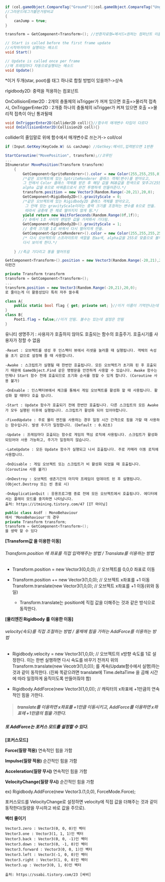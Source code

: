```c#
if (col.gameObject.CompareTag("Ground")||col.gameObject.CompareTag("Unground"))
//그라운드테그가붙은거랑비교
{
    canJump = true;
}
```

```  c#
transform = GetComponent<Transform>(); //반환자료형=메서드<원하는 컴퍼넌트 이름>
```

```c#
// Start is called before the first frame update
//시작하자마자 실행되는 메소드
void Start()
```

```c#
// Update is called once per frame
//매 프레임마다 자동으로실행되는 메소드
void Update()
```

*이거 두개(star, poot)를 태그 하나로 합칠 방법이 있을까?->상속

rlgidbody2D: 중력을 적용하는 컴포넌트

OnCollisionEnter2D : 2개의 충돌체의 isTrigger가 꺼져 있으면 호출=>물리적 접촉시,
OnTriggerEnter2D : 2개중 하나의 충돌체의 isTrigger가 켜져 있으면 호출 =>물리적 접촉이 아닌 통과될때

```c#
void OnTriggerEnter2D(Collider2D coll){}//함수의 매개변수 타입이 다르다
void OnCollisionEnter2D(Collision2D coll){}
```

collider의 줄임말로 위에 함수에서 매개변수로 쓰는거-> coll/col

```c#
if (Input.GetKey(KeyCode.W) && canJump) //Getkey:메서드,입력받으면 1반환
```

```c#
StartCoroutine("MovePosition", transform);//코루틴
...
IEnumerator MovePosition(Transform transform)
    {
        GetComponent<SpriteRenderer>().color = new Color(255,255,255,0);
        /*같은 오브젝트에 있는 SptriteRenderer 클래스 객체(변수)를 받아오고,
        그 안에서 Color 클래스 객체를 받은 후 해당 값을 RGB값을 흰색으로 맞추고(255,255,255), 
        alpha 값을 0으로 바꿔줌으로서 완전 투명하게 만들어준다.*/
        transform.position = new Vector3(Random.Range(-20,21),20,0);
        GetComponent<Rigidbody2D>().gravityScale = 0;
        /*같은 오브젝트에 있는 Rigidbody2D 클래스 객체를 받아오고,
         그 안에 있는 gravityScale이라는 중력 크기를 조정하는 변수를 0으로 만듦.
         따라서 공중에 뜬 채로 떨어지지 않게 됨.*/
        yield return new WaitForSeconds(Random.Range(0f,1f));
        // 0에서 1초 사이의 랜덤한 값을 가져와서 기다림.
        GetComponent<Rigidbody2D>().gravityScale = 1;
        // 중력 크기를 1로 바꿔서 다시 떨어지게 만듦.
        GetComponent<SpriteRenderer>().color = new Color(255,255,255,255);
        /* 다시 오브젝트의 스프라이트의 색깔을 흰aa색, alpha값을 255로 맞춤으로 불투명 상태로 만들어
        다시 보이게 한다.*/
        
    } //족금 기다리고 똥을 떨어뜨림
```

```c#
GetComponent<Transform>().position = new Vector3(Random.Range(-20,21),20,0);
이런건 

private Transform transform
transform = GetComponent<Transform>();
...
transform.position = new Vector3(Random.Range(-20,21),20,0);
로 줄이는게 더 활용성있다 특히 자주 쓸수록
```

```c#
class A{
	public static bool flag { get; private set; }//이거 이름이 기억안나는데 대충 뭔기능인지 알겠지
}
class B{
    Poot1.flag = false;//이거 안됨. 볼수는 있는데 설정은 안됨
}
```

유니티 생명주기 : 사용자가 호출하지 않아도 호출되는 함수의 호출주기. 호출시기를 사용자가 정할 수 없음

```
-Reset : 오브젝트를 생성 후 인스펙터 뷰에서 리셋을 눌러줄 때 실행됩니다. 객체의 속성을 초기 값으로 설정해 줄 때 사용합니다.

-Awake : 스크립트가 실행될 때 한번만 호출됩니다. 모든 오브젝트가 초기화 된 후 호출되기 때문에 GameObject.Find 같은 명령문을 안전하게 사용할 수 있습니다. Awake 함수는 언제나 Start 함수 전에 호출되므로 초기화 순서를 정할 수 있게 합니다. (Coroutine 사용 불가)

-OnEnable : 인스펙터뷰에서 체크를 통해서 게임 오브젝트를 활성화 할 때 사용됩니다. 활성화 할 때마다 호출 됩니다.

-Start : Update 함수가 호출되기 전에 한번만 호출됩니다. 다른 스크립트의 모든 Awake가 모두 실행된 이후에 실행됩니다. 스크립트가 활성화 되어 있어야합니다.

-FixedUpdate : 주로 물리 엔진을 사용하는 경우 일정 시간 간격으로 힘을 가할 때 사용하는 함수입니다. 발생 주기가 일정합니다. (Default : 0.02초)

-Update : 프레임마다 호출되는 함수로 게임의 핵심 로직에 사용됩니다. 스크립트가 활성화 되있어야 사용 가능하고, 주기가 일정하지 않습니다.

-LateUpdate : 모든 Update 함수가 실행되고 나서 호출됩니다. 주로 카메라 이동 로직에 사용합니다.

-OnDisable : 게임 오브젝트 또는 스크립트가 비 활성화 되었을 때 호출됩니다. (Coroutine 사용 불가)

-OnDestroy : 오브젝트 생존기간의 마지막 프레임이 업데이트 된 후 실행됩니다. (Object.Destroy 또는 씬 종료 시)

-OnApplicationQuit : 응용프로그램 종료 전에 모든 오브젝트에서 호출됩니다. 에디터에서는 플레이 모드를 중지하면 나타납니다.
출처: https://itmining.tistory.com/47 [IT 마이닝]
```

```c#
public class Asdf : MonoBehaviour
에서 'MonoBehaviour'의 경우
private Transform transform;
transform = GetComponent<Transform>();
을 생략 할 수 있다
```

**[Transform값 을 이용한 이동]**

###### Transform.position 에 좌표를 직접 입력해주는 방법 / Translate를 이용하는 방법

- Transform.position = new Vector3(0,0,0); // 오브젝트를 0,0,0 좌표로 이동

- Transform.position += new Vector3(1,0,0); // 오브젝트 x좌표를 +1 이동
  Transform.translate(new Vector3(1,0,0); // 오브젝트 x좌표를 +1 이동(위와 동일)
  - Transform.translate는 position에 직접 값을 더해주는 것과 같은 방식으로 동작한다.

**[물리엔진 Rigidbody 를 이용한 이동]**

###### velocity(속도)를 직접 조절하는 방법 / 물체에 힘을 가하는 AddForce를 이용하는 방법

- Rigidbody.velocity = new Vector3(1,0,0); // 오브젝트의 x방향 속도를 1로 설정한다.
  이는 한번 실행하면 다시 속도를 바꾸기 전까지 위의
  Transform.translate(new Vecotr3(1,0,0)); 를 계속(Update함수에서 실행)하는 것과 같이 동작한다.
  (진짜 똑같으려면 translate에 Time.deltaTime 을 곱해 시간에 따라 일정하게 움직이도록 만들어줘야 함)

- Rigidbody.AddForce(new Vector3(1,0,0)); // 캐릭터의 x좌표에 +1만큼의 연속적인 힘을 가한다.

> ##### translate를 이용하면 x좌표를 +1만큼 이동시키고, AddForce를 이용하면 x좌표에 +1만큼의 힘을 가한다.



##### 또 AddForce는 포커스 모드를 설정할 수 있다.

**[포커스모드]**

**Force(질량 적용)** 연속적인 힘을 가함

**Impulse(질량 적용)** 순간적인 힘을 가함

**Acceleration(질량 무시)** 연속적인 힘을 가함

**VelocityChange(질량 무시)** 순간적인 힘을 가함

ex) Rigidbody.AddForce(new Vector3.(1,0,0), ForceMode.Force);

포커스모드를 VelocityChange로 설정하면 velocity에 직접 값을 더해주는 것과 같이 동작한다(질량을 무시하고 바로 값을 주므로).

**벡터 줄이기**

```
Vector3.zero : Vector3(0, 0, 0)인 벡터
Vector3.one : Vector3(1, 1, 1)인 벡터
Vector3.back : Vector3(0, 0, -1)인 벡터
Vector3.down : Vector3(0, -1, 0)인 벡터
Vector3.forward : Vector3(0, 0, 1)인 벡터
Vector3.left : Vector3(-1, 0, 0)인 벡터
Vector3.right : Vector3(1, 0, 0)인 벡터
Vector3.up : Vector3(0, 1, 0)인 벡터

출처: https://ssabi.tistory.com/23 [싸비]
```

